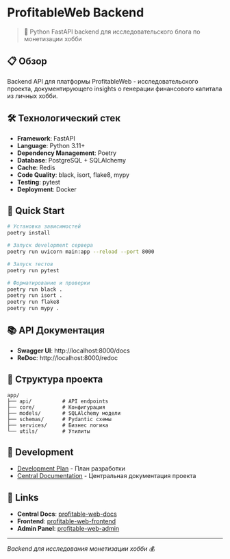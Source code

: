 # ProfitableWeb Backend

> 🐍 Python FastAPI backend для исследовательского блога по монетизации хобби

## 📋 Обзор

Backend API для платформы ProfitableWeb - исследовательского проекта, документирующего insights о генерации финансового капитала из личных хобби.

## 🛠️ Технологический стек

- **Framework**: FastAPI
- **Language**: Python 3.11+
- **Dependency Management**: Poetry
- **Database**: PostgreSQL + SQLAlchemy
- **Cache**: Redis
- **Code Quality**: black, isort, flake8, mypy
- **Testing**: pytest
- **Deployment**: Docker

## 🚀 Quick Start

```bash
# Установка зависимостей
poetry install

# Запуск development сервера
poetry run uvicorn main:app --reload --port 8000

# Запуск тестов
poetry run pytest

# Форматирование и проверки
poetry run black .
poetry run isort .
poetry run flake8
poetry run mypy .
```

## 📚 API Документация

- **Swagger UI**: http://localhost:8000/docs
- **ReDoc**: http://localhost:8000/redoc

## 📁 Структура проекта

```
app/
├── api/          # API endpoints
├── core/         # Конфигурация
├── models/       # SQLAlchemy модели
├── schemas/      # Pydantic схемы
├── services/     # Бизнес логика
└── utils/        # Утилиты
```

## 🔧 Development

- [Development Plan](./docs/development_plan.md) - План разработки
- [Central Documentation](../profitable-web-docs/) - Центральная документация проекта

## 🔗 Links

- **Central Docs**: [profitable-web-docs](../profitable-web-docs/)
- **Frontend**: [profitable-web-frontend](../profitable-web-frontend/)
- **Admin Panel**: [profitable-web-admin](../profitable-web-admin/)

---

*Backend для исследования монетизации хобби* 💰